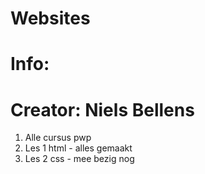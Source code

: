 # Websites
# Info:
# Creator: Niels Bellens
1. Alle cursus pwp
2. Les 1 html - alles gemaakt
3. Les 2 css - mee bezig nog

